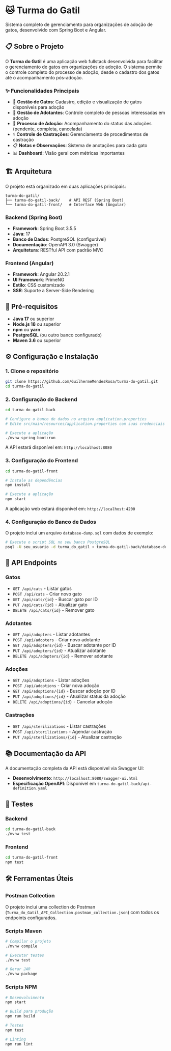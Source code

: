 # 🐱 Turma do Gatil

Sistema completo de gerenciamento para organizações de adoção de gatos, desenvolvido com Spring Boot e Angular.

## 📋 Sobre o Projeto

O **Turma do Gatil** é uma aplicação web fullstack desenvolvida para facilitar o gerenciamento de gatos em organizações de adoção. O sistema permite o controle completo do processo de adoção, desde o cadastro dos gatos até o acompanhamento pós-adoção.

### ✨ Funcionalidades Principais

- 🐾 **Gestão de Gatos**: Cadastro, edição e visualização de gatos disponíveis para adoção
- 👥 **Gestão de Adotantes**: Controle completo de pessoas interessadas em adoção
- 📝 **Processo de Adoção**: Acompanhamento do status das adoções (pendente, completa, cancelada)
- ⚕️ **Controle de Castrações**: Gerenciamento de procedimentos de castração
- 📋 **Notas e Observações**: Sistema de anotações para cada gato
- 📊 **Dashboard**: Visão geral com métricas importantes

## 🏗️ Arquitetura

O projeto está organizado em duas aplicações principais:

```
turma-do-gatil/
├── turma-do-gatil-back/    # API REST (Spring Boot)
└── turma-do-gatil-front/   # Interface Web (Angular)
```

### Backend (Spring Boot)
- **Framework**: Spring Boot 3.5.5
- **Java**: 17
- **Banco de Dados**: PostgreSQL (configurável)
- **Documentação**: OpenAPI 3.0 (Swagger)
- **Arquitetura**: RESTful API com padrão MVC

### Frontend (Angular)
- **Framework**: Angular 20.2.1
- **UI Framework**: PrimeNG
- **Estilo**: CSS customizado
- **SSR**: Suporte a Server-Side Rendering

## 🚀 Pré-requisitos

- **Java 17** ou superior
- **Node.js 18** ou superior
- **npm** ou **yarn**
- **PostgreSQL** (ou outro banco configurado)
- **Maven 3.6** ou superior

## ⚙️ Configuração e Instalação

### 1. Clone o repositório
```bash
git clone https://github.com/GuilhermeMendesRosa/turma-do-gatil.git
cd turma-do-gatil
```

### 2. Configuração do Backend

```bash
cd turma-do-gatil-back

# Configure o banco de dados no arquivo application.properties
# Edite src/main/resources/application.properties com suas credenciais

# Execute a aplicação
./mvnw spring-boot:run
```

A API estará disponível em: `http://localhost:8080`

### 3. Configuração do Frontend

```bash
cd turma-do-gatil-front

# Instale as dependências
npm install

# Execute a aplicação
npm start
```

A aplicação web estará disponível em: `http://localhost:4200`

### 4. Configuração do Banco de Dados

O projeto inclui um arquivo `database-dump.sql` com dados de exemplo:

```bash
# Execute o script SQL no seu banco PostgreSQL
psql -U seu_usuario -d turma_do_gatil < turma-do-gatil-back/database-dump.sql
```

## 📡 API Endpoints

### Gatos
- `GET /api/cats` - Listar gatos
- `POST /api/cats` - Criar novo gato
- `GET /api/cats/{id}` - Buscar gato por ID
- `PUT /api/cats/{id}` - Atualizar gato
- `DELETE /api/cats/{id}` - Remover gato

### Adotantes
- `GET /api/adopters` - Listar adotantes
- `POST /api/adopters` - Criar novo adotante
- `GET /api/adopters/{id}` - Buscar adotante por ID
- `PUT /api/adopters/{id}` - Atualizar adotante
- `DELETE /api/adopters/{id}` - Remover adotante

### Adoções
- `GET /api/adoptions` - Listar adoções
- `POST /api/adoptions` - Criar nova adoção
- `GET /api/adoptions/{id}` - Buscar adoção por ID
- `PUT /api/adoptions/{id}` - Atualizar status da adoção
- `DELETE /api/adoptions/{id}` - Cancelar adoção

### Castrações
- `GET /api/sterilizations` - Listar castrações
- `POST /api/sterilizations` - Agendar castração
- `PUT /api/sterilizations/{id}` - Atualizar castração

## 📚 Documentação da API

A documentação completa da API está disponível via Swagger UI:
- **Desenvolvimento**: `http://localhost:8080/swagger-ui.html`
- **Especificação OpenAPI**: Disponível em `turma-do-gatil-back/api-definition.yaml`

## 🧪 Testes

### Backend
```bash
cd turma-do-gatil-back
./mvnw test
```

### Frontend
```bash
cd turma-do-gatil-front
npm test
```

## 🛠️ Ferramentas Úteis

### Postman Collection
O projeto inclui uma collection do Postman (`Turma_do_Gatil_API_Collection.postman_collection.json`) com todos os endpoints configurados.

### Scripts Maven
```bash
# Compilar o projeto
./mvnw compile

# Executar testes
./mvnw test

# Gerar JAR
./mvnw package
```

### Scripts NPM
```bash
# Desenvolvimento
npm start

# Build para produção
npm run build

# Testes
npm test

# Linting
npm run lint
```